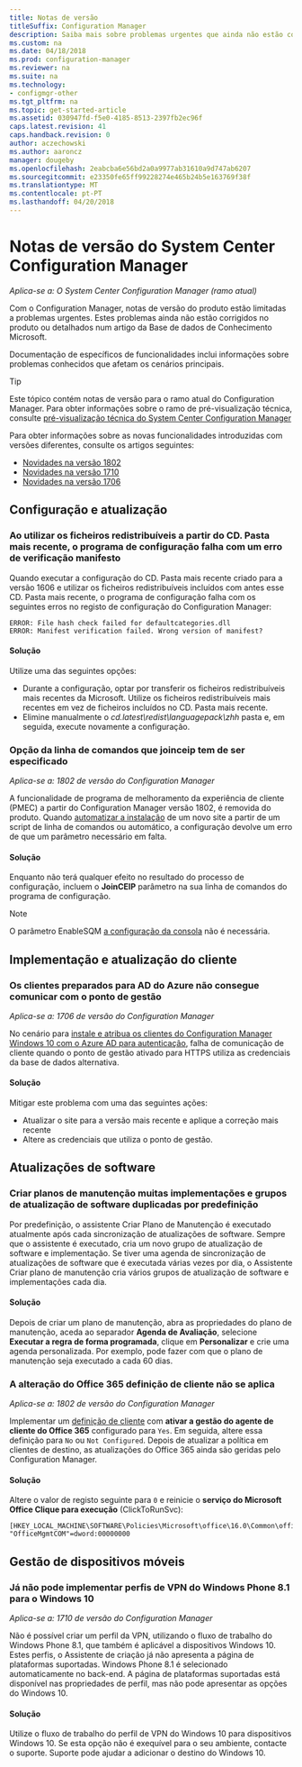 ```yaml
---
title: Notas de versão
titleSuffix: Configuration Manager
description: Saiba mais sobre problemas urgentes que ainda não estão corrigidos no produto ou descritas na íntegra no artigo da Base de dados de Conhecimento Microsoft.
ms.custom: na
ms.date: 04/18/2018
ms.prod: configuration-manager
ms.reviewer: na
ms.suite: na
ms.technology:
- configmgr-other
ms.tgt_pltfrm: na
ms.topic: get-started-article
ms.assetid: 030947fd-f5e0-4185-8513-2397fb2ec96f
caps.latest.revision: 41
caps.handback.revision: 0
author: aczechowski
ms.author: aaroncz
manager: dougeby
ms.openlocfilehash: 2eabcba6e56bd2a0a9977ab31610a9d747ab6207
ms.sourcegitcommit: e23350fe65ff99228274e465b24b5e163769f38f
ms.translationtype: MT
ms.contentlocale: pt-PT
ms.lasthandoff: 04/20/2018
---
```

# <a name="release-notes-for-system-center-configuration-manager"></a>Notas de versão do System Center Configuration Manager

*Aplica-se a: O System Center Configuration Manager (ramo atual)*

Com o Configuration Manager, notas de versão do produto estão limitadas a problemas urgentes. Estes problemas ainda não estão corrigidos no produto ou detalhados num artigo da Base de dados de Conhecimento Microsoft.  

Documentação de específicos de funcionalidades inclui informações sobre problemas conhecidos que afetam os cenários principais.  

> [!TIP]  
>  Este tópico contém notas de versão para o ramo atual do Configuration Manager. Para obter informações sobre o ramo de pré-visualização técnica, consulte [pré-visualização técnica do System Center Configuration Manager](../../../../core/get-started/technical-preview.md)  

Para obter informações sobre as novas funcionalidades introduzidas com versões diferentes, consulte os artigos seguintes:
- [Novidades na versão 1802](/sccm/core/plan-design/changes/whats-new-in-version-1802)
- [Novidades na versão 1710](/sccm/core/plan-design/changes/whats-new-in-version-1710)
- [Novidades na versão 1706](/sccm/core/plan-design/changes/whats-new-in-version-1706)  



## <a name="setup-and-upgrade"></a>Configuração e atualização  


### <a name="when-using-redistributable-files-from-the-cdlatest-folder-setup-fails-with-a-manifest-verification-error"></a>Ao utilizar os ficheiros redistribuíveis a partir do CD. Pasta mais recente, o programa de configuração falha com um erro de verificação manifesto
<!-- 510080, 490569  -->

Quando executar a configuração do CD. Pasta mais recente criado para a versão 1606 e utilizar os ficheiros redistribuíveis incluídos com antes esse CD. Pasta mais recente, o programa de configuração falha com os seguintes erros no registo de configuração do Configuration Manager:

  `ERROR: File hash check failed for defaultcategories.dll`  
  `ERROR: Manifest verification failed. Wrong version of manifest?`

#### <a name="workaround"></a>Solução
Utilize uma das seguintes opções:
 - Durante a configuração, optar por transferir os ficheiros redistribuíveis mais recentes da Microsoft. Utilize os ficheiros redistribuíveis mais recentes em vez de ficheiros incluídos no CD. Pasta mais recente.
 - Elimine manualmente o *cd.latest\redist\languagepack\zhh* pasta e, em seguida, execute novamente a configuração.


### <a name="setup-command-line-option-joinceip-must-be-specified"></a>Opção da linha de comandos que joinceip tem de ser especificado
<!--510806-->
*Aplica-se a: 1802 de versão do Configuration Manager*

A funcionalidade de programa de melhoramento da experiência de cliente (PMEC) a partir do Configuration Manager versão 1802, é removida do produto. Quando [automatizar a instalação](/sccm/core/servers/deploy/install/command-line-options-for-setup) de um novo site a partir de um script de linha de comandos ou automático, a configuração devolve um erro de que um parâmetro necessário em falta. 

#### <a name="workaround"></a>Solução
Enquanto não terá qualquer efeito no resultado do processo de configuração, incluem o **JoinCEIP** parâmetro na sua linha de comandos do programa de configuração.

 > [!Note]  
 > O parâmetro EnableSQM [a configuração da consola](/sccm/core/servers/deploy/install/install-consoles) não é necessária.



<!-- ## Backup and recovery  -->


## <a name="client-deployment-and-upgrade"></a>Implementação e atualização do cliente

### <a name="azure-ad-enabled-clients-cant-communicate-with-management-point"></a>Os clientes preparados para AD do Azure não consegue comunicar com o ponto de gestão
<!--501089-->
*Aplica-se a: 1706 de versão do Configuration Manager*
<!--also fixed in 1710 HFRU-->
No cenário para [instale e atribua os clientes do Configuration Manager Windows 10 com o Azure AD para autenticação](/sccm/core/clients/deploy/deploy-clients-cmg-azure), falha de comunicação de cliente quando o ponto de gestão ativado para HTTPS utiliza as credenciais da base de dados alternativa. 

#### <a name="workaround"></a>Solução
Mitigar este problema com uma das seguintes ações:
- Atualizar o site para a versão mais recente e aplique a correção mais recente
- Altere as credenciais que utiliza o ponto de gestão.


<!-- ## Operating system deployment  -->



## <a name="software-updates"></a>Atualizações de software

### <a name="servicing-plans-create-many-duplicate-software-update-groups-and-deployments-by-default"></a>Criar planos de manutenção muitas implementações e grupos de atualização de software duplicadas por predefinição  
<!-- 474326 -->
Por predefinição, o assistente Criar Plano de Manutenção é executado atualmente após cada sincronização de atualizações de software. Sempre que o assistente é executado, cria um novo grupo de atualização de software e implementação. Se tiver uma agenda de sincronização de atualizações de software que é executada várias vezes por dia, o Assistente Criar plano de manutenção cria vários grupos de atualização de software e implementações cada dia.  

#### <a name="workaround"></a>Solução
 Depois de criar um plano de manutenção, abra as propriedades do plano de manutenção, aceda ao separador **Agenda de Avaliação**, selecione **Executar a regra de forma programada**, clique em **Personalizar** e crie uma agenda personalizada. Por exemplo, pode fazer com que o plano de manutenção seja executado a cada 60 dias.  


### <a name="changing-office-365-client-setting-doesnt-apply"></a>A alteração do Office 365 definição de cliente não se aplica 
<!--511551-->
*Aplica-se a: 1802 de versão do Configuration Manager*  

Implementar um [definição de cliente](/sccm/core/clients/deploy/about-client-settings#enable-management-of-the-office-365-client-agent) com **ativar a gestão do agente de cliente do Office 365** configurado para `Yes`. Em seguida, altere essa definição para `No` ou `Not Configured`. Depois de atualizar a política em clientes de destino, as atualizações do Office 365 ainda são geridas pelo Configuration Manager. 

#### <a name="workaround"></a>Solução
Altere o valor de registo seguinte para `0` e reinicie o **serviço do Microsoft Office Clique para execução** (ClickToRunSvc):

```
[HKEY_LOCAL_MACHINE\SOFTWARE\Policies\Microsoft\office\16.0\Common\officeupdate]
"OfficeMgmtCOM"=dword:00000000
```



## <a name="mobile-device-management"></a>Gestão de dispositivos móveis  

### <a name="you-can-no-longer-deploy-windows-phone-81-vpn-profiles-to-windows-10"></a>Já não pode implementar perfis de VPN do Windows Phone 8.1 para o Windows 10
<!-- 503274  -->
*Aplica-se a: 1710 de versão do Configuration Manager*

Não é possível criar um perfil da VPN, utilizando o fluxo de trabalho do Windows Phone 8.1, que também é aplicável a dispositivos Windows 10. Estes perfis, o Assistente de criação já não apresenta a página de plataformas suportadas. Windows Phone 8.1 é selecionado automaticamente no back-end. A página de plataformas suportadas está disponível nas propriedades de perfil, mas não pode apresentar as opções do Windows 10.

#### <a name="workaround"></a>Solução
 Utilize o fluxo de trabalho do perfil de VPN do Windows 10 para dispositivos Windows 10. Se esta opção não é exequível para o seu ambiente, contacte o suporte. Suporte pode ajudar a adicionar o destino do Windows 10.



<!-- ## Reports and monitoring    -->
<!-- ## Conditional access   -->
<!-- ## Endpoint Protection -->
